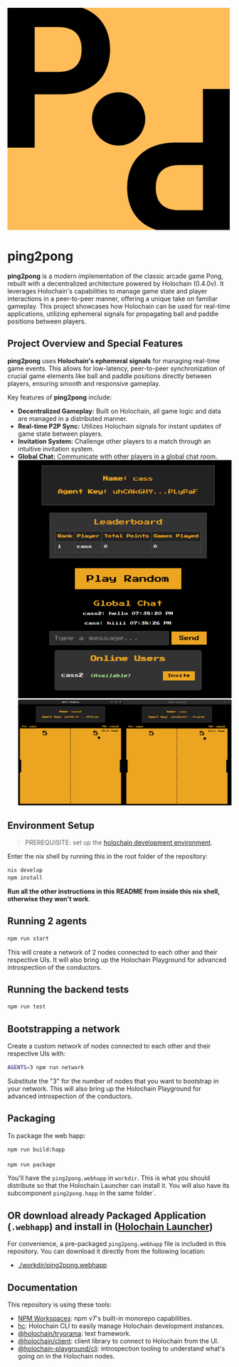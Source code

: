 ![Logo](./logo.png)

# ping2pong

**ping2pong** is a modern implementation of the classic arcade game Pong, rebuilt with a decentralized architecture powered by Holochain (0.4.0v). It leverages Holochain's capabilities to manage game state and player interactions in a peer-to-peer manner, offering a unique take on familiar gameplay. This project showcases how Holochain can be used for real-time applications, utilizing ephemeral signals for propagating ball and paddle positions between players.

## Project Overview and Special Features

**ping2pong** uses **Holochain's ephemeral signals** for managing real-time game events. This allows for low-latency, peer-to-peer synchronization of crucial game elements like ball and paddle positions directly between players, ensuring smooth and responsive gameplay.

Key features of **ping2pong** include:

*   **Decentralized Gameplay:** Built on Holochain, all game logic and data are managed in a distributed manner.
*   **Real-time P2P Sync:** Utilizes Holochain signals for instant updates of game state between players.
*   **Invitation System:** Challenge other players to a match through an intuitive invitation system.
*   **Global Chat:** Communicate with other players in a global chat room.
![Screenshot1](./screenshot1.png)
![Screenshot2](./screenshot2.png)

## Environment Setup

> PREREQUISITE: set up the [holochain development environment](https://developer.holochain.org/docs/install/).

Enter the nix shell by running this in the root folder of the repository: 

```bash
nix develop
npm install
```

**Run all the other instructions in this README from inside this nix shell, otherwise they won't work**.

## Running 2 agents
 
```bash
npm run start
```

This will create a network of 2 nodes connected to each other and their respective UIs.
It will also bring up the Holochain Playground for advanced introspection of the conductors.

## Running the backend tests

```bash
npm run test
```

## Bootstrapping a network

Create a custom network of nodes connected to each other and their respective UIs with:

```bash
AGENTS=3 npm run network
```

Substitute the "3" for the number of nodes that you want to bootstrap in your network.
This will also bring up the Holochain Playground for advanced introspection of the conductors.

## Packaging

To package the web happ:
``` bash
npm run build:happ

npm run package
```

You'll have the `ping2pong.webhapp` in `workdir`. This is what you should distribute so that the Holochain Launcher can install it.
You will also have its subcomponent `ping2pong.happ` in the same folder`.

## OR download already Packaged Application (`.webhapp`) and install in  ([Holochain Launcher](https://github.com/holochain/launcher))

For convenience, a pre-packaged `ping2pong.webhapp` file is included in this repository. You can download it directly from the following location:

-   [./workdir/ping2pong.webhapp](./workdir/ping2pong.zip)

## Documentation

This repository is using these tools:
- [NPM Workspaces](https://docs.npmjs.com/cli/v7/using-npm/workspaces/): npm v7's built-in monorepo capabilities.
- [hc](https://github.com/holochain/holochain/tree/develop/crates/hc): Holochain CLI to easily manage Holochain development instances.
- [@holochain/tryorama](https://www.npmjs.com/package/@holochain/tryorama): test framework.
- [@holochain/client](https://www.npmjs.com/package/@holochain/client): client library to connect to Holochain from the UI.
- [@holochain-playground/cli](https://www.npmjs.com/package/@holochain-playground/cli): introspection tooling to understand what's going on in the Holochain nodes.
